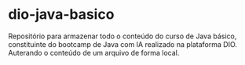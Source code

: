 # dio-java-basico
Repositório para armazenar todo o conteúdo do curso de Java básico, constituinte do bootcamp de Java com IA realizado na plataforma DIO.
Auterando o conteúdo de um arquivo de forma local.